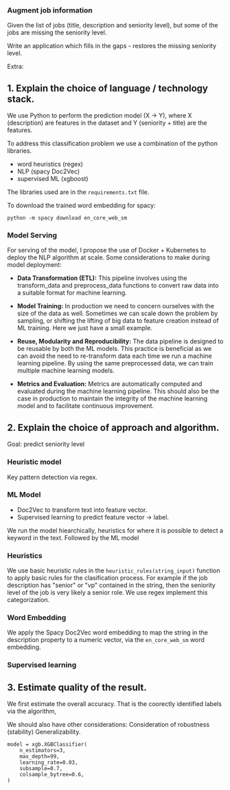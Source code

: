 ### Augment job information
Given the list of jobs (title, description and seniority level),
but some of the jobs are missing the seniority level.

Write an application which fills in the gaps - restores the missing seniority level.

Extra:

## 1. Explain the choice of language / technology stack.

We use Python to perform the prediction model (X -> Y), where X (description) are features in the dataset and Y (seniority + title) are the features.

To address this classification problem we use a combination of the python libraries.
- word heuristics (regex)
- NLP (spacy Doc2Vec)
- supervised ML (xgboost)

The libraries used are in the `requirements.txt` file.

To download the trained word embedding for spacy:

```python -m spacy download en_core_web_sm```

### Model Serving

For serving of the model, I propose the use of Docker + Kubernetes to deploy the NLP algorithm at scale. Some considerations to make during model deployment:

- **Data Transformation (ETL):** This pipeline involves using the transform_data and preprocess_data functions to convert raw data into a suitable format for machine learning. 

- **Model Training:**  In production we need to concern ourselves with the size of the data as well. Sometimes we can scale down the problem by sampling, or shifting the lifting of big data to feature creation instead of ML training. Here we just have a small example.

- **Reuse, Modularity and Reproducibility:** The data pipeline is designed to be reusable by both the ML models. This practice is beneficial as we can avoid the need to re-transform data each time we run a machine learning pipeline. By using the same preprocessed data, we can train multiple machine learning models.

- **Metrics and Evaluation:** Metrics are automatically computed and evaluated during the machine learning pipeline. This should also be the case in production to maintain the integrity of the machine learning model and to facilitate continuous improvement.

## 2. Explain the choice of approach and algorithm.

Goal: predict seniority level

### Heuristic model

Key pattern detection via regex.

### ML Model
- Doc2Vec to transform text into feature vector.
- Supervised learning to predict feature vector -> label.

We run the model hiearchically, heuristics for where it is possible to detect a keyword in the text. Followed by the ML model

### Heuristics

We use basic heuristic rules in the `heuristic_rules(string_input)` function to apply basic rules for the clasification process. For example if the job description has "senior" or "vp" contained in the string, then the seniority level of the job is very likely a senior role. We use regex implement this categorization.

### Word Embedding

We apply the Spacy Doc2Vec word embedding to map the string in the description property to a numeric vector, via the `en_core_web_sm` word embedding.

### Supervised learning


## 3. Estimate quality of the result.

We first estimate the overall accuracy. That is the coorectly identified labels via the algorithm,

We should also have other considerations:
Consideration of robustness (stability)
Generalizability.


```
model = xgb.XGBClassifier(
    n_estimators=3,  
    max_depth=99,       
    learning_rate=0.03, 
    subsample=0.7,     
    colsample_bytree=0.6,  
)
```


